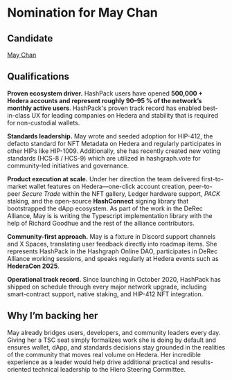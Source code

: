 # Nomination for May Chan

## Candidate  
[May Chan](https://github.com/may-hashpack)

## Qualifications

**Proven ecosystem driver.** HashPack users have opened **500,000 + Hedera accounts and represent roughly 90–95 % of the network’s monthly active users**. HashPack's proven track record has enabled best-in-class UX for leading companies on Hedera and stability that is required for non-custodial wallets.

**Standards leadership.** May wrote and seeded adoption for HIP-412, the defacto standard for NFT Metadata on Hedera and regularly participates in other HIPs like HIP-1009. Additionally, she has recently created new voting standards (HCS-8 / HCS-9) which are utilized in hashgraph.vote for community-led initiatives and governance. 

**Product execution at scale.** Under her direction the team delivered first-to-market wallet features on Hedera—one-click account creation, peer-to-peer *Secure Trade* within the NFT gallery, Ledger hardware support, *PACK* staking, and the open-source **HashConnect** signing library that bootstrapped the dApp ecosystem. As part of the work in the DeRec Alliance, May is is writing the Typescript implementation library with the help of Richard Goodhue and the rest of the alliance contributors.

**Community-first approach.** May is a fixture in Discord support channels and X Spaces, translating user feedback directly into roadmap items. She represents HashPack in the Hashgraph Online DAO, participates in DeRec Alliance working sessions, and speaks regularly at Hedera events such as **HederaCon 2025**. 

**Operational track record.** Since launching in October 2020, HashPack has shipped on schedule through every major network upgrade, including smart-contract support, native staking, and HIP-412 NFT integration.

## Why I’m backing her

May already bridges users, developers, and community leaders every day. Giving her a TSC seat simply formalizes work she is doing by default and ensures wallet, dApp, and standards decisions stay grounded in the realities of the community that moves real volume on Hedera. Her incredible experience as a leader would help drive additional practical and results-oriented technical leadership to the Hiero Steering Committee. 
